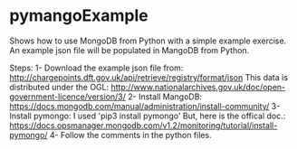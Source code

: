 # pymangoExample
Shows how to use MongoDB from Python with a simple example exercise.
An example json file will be populated in MangoDB from Python.

Steps:
1- Download the example json file from: http://chargepoints.dft.gov.uk/api/retrieve/registry/format/json 
This data is distributed under the OGL: http://www.nationalarchives.gov.uk/doc/open-government-licence/version/3/
2- Install MangoDB: https://docs.mongodb.com/manual/administration/install-community/
3- Install pymongo: I used 'pip3 install pymongo'
But, here is the offical doc.: https://docs.opsmanager.mongodb.com/v1.2/monitoring/tutorial/install-pymongo/
4- Follow the comments in the python files.

